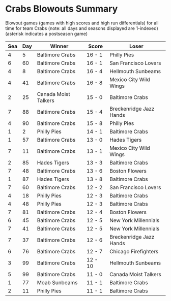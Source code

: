 # Crabs Blowouts Summary



Blowout games (games with high scores and high run differentials) for all time for team Crabs (note: all days and seasons displayed are 1-indexed) (asterisk indicates a postseason game)


| Sea | Day | Winner | Score | Loser | 
| ------ |------ |------ |------ |------ |
| 4 | 5 | Baltimore Crabs | 16 - 1 | Philly Pies | 
| 6 | 60 | Baltimore Crabs | 16 - 1 | San Francisco Lovers | 
| 4 | 8 | Baltimore Crabs | 16 - 4 | Hellmouth Sunbeams | 
| 4 | 41 | Baltimore Crabs | 16 - 8 | Mexico City Wild Wings | 
| 2 | 25 | Canada Moist Talkers | 15 - 0 | Baltimore Crabs | 
| 7 | 88 | Baltimore Crabs | 15 - 4 | Breckenridge Jazz Hands | 
| 4 | 90 | Baltimore Crabs | 15 - 8 | Philly Pies | 
| 1 | 2 | Philly Pies | 14 - 1 | Baltimore Crabs | 
| 1 | 57 | Baltimore Crabs | 13 - 0 | Hades Tigers | 
| 7 | 11 | Baltimore Crabs | 13 - 1 | Mexico City Wild Wings | 
| 2 | 85 | Hades Tigers | 13 - 3 | Baltimore Crabs | 
| 7 | 48 | Baltimore Crabs | 13 - 6 | Boston Flowers | 
| 1 | 87 | Hades Tigers | 13 - 8 | Baltimore Crabs | 
| 7 | 60 | Baltimore Crabs | 12 - 2 | San Francisco Lovers | 
| 4 | 18 | Philly Pies | 12 - 3 | Baltimore Crabs | 
| 4 | 48 | Philly Pies | 12 - 3 | Baltimore Crabs | 
| 7 | 81 | Baltimore Crabs | 12 - 4 | Boston Flowers | 
| 6 | 45 | Baltimore Crabs | 12 - 5 | New York Millennials | 
| 7 | 41 | Baltimore Crabs | 12 - 5 | New York Millennials | 
| 7 | 37 | Baltimore Crabs | 12 - 6 | Breckenridge Jazz Hands | 
| 6 | 76 | Baltimore Crabs | 12 - 7 | Chicago Firefighters | 
| 3 | 99 | Baltimore Crabs | 12 - 10 | Hellmouth Sunbeams | 
| 5 | 99 | Baltimore Crabs | 11 - 0 | Canada Moist Talkers | 
| 1 | 77 | Moab Sunbeams | 11 - 1 | Baltimore Crabs | 
| 2 | 11 | Philly Pies | 11 - 1 | Baltimore Crabs | 


